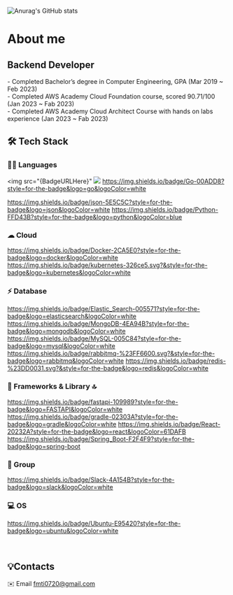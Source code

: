 ![Anurag's GitHub stats](https://github-readme-stats.vercel.app/api?username=huiji072&show_icons=true&theme=dark)


# About me
  ## Backend Developer
  <div align="left">
    - Completed Bachelor’s degree in Computer Engineering, GPA (Mar 2019 ~ Feb 2023) <br>
    - Completed AWS Academy Cloud Foundation course, scored 90.71/100 (Jan 2023 ~ Fab 2023)<br>
    - Completed AWS Academy Cloud Architect Course with hands on labs experience (Jan 2023 ~ Fab 2023) <br>

  
  
## 🛠️ Tech Stack
<div align="left">
  
### 👩‍💻 Languages
<img src="{BadgeURLHere}"
<img src="https://img.shields.io/badge/Go-00ADD8?style=for-the-badge&logo=go&logoColor=white
">
https://img.shields.io/badge/Go-00ADD8?style=for-the-badge&logo=go&logoColor=white
  
https://img.shields.io/badge/json-5E5C5C?style=for-the-badge&logo=json&logoColor=white
https://img.shields.io/badge/Python-FFD43B?style=for-the-badge&logo=python&logoColor=blue


### ☁ Cloud 
https://img.shields.io/badge/Docker-2CA5E0?style=for-the-badge&logo=docker&logoColor=white
https://img.shields.io/badge/kubernetes-326ce5.svg?&style=for-the-badge&logo=kubernetes&logoColor=white


### ⚡ Database
https://img.shields.io/badge/Elastic_Search-005571?style=for-the-badge&logo=elasticsearch&logoColor=white
https://img.shields.io/badge/MongoDB-4EA94B?style=for-the-badge&logo=mongodb&logoColor=white
https://img.shields.io/badge/MySQL-005C84?style=for-the-badge&logo=mysql&logoColor=white
https://img.shields.io/badge/rabbitmq-%23FF6600.svg?&style=for-the-badge&logo=rabbitmq&logoColor=white
https://img.shields.io/badge/redis-%23DD0031.svg?&style=for-the-badge&logo=redis&logoColor=white

### 🚀 Frameworks & Library 🔝
https://img.shields.io/badge/fastapi-109989?style=for-the-badge&logo=FASTAPI&logoColor=white
https://img.shields.io/badge/gradle-02303A?style=for-the-badge&logo=gradle&logoColor=white
https://img.shields.io/badge/React-20232A?style=for-the-badge&logo=react&logoColor=61DAFB
https://img.shields.io/badge/Spring_Boot-F2F4F9?style=for-the-badge&logo=spring-boot

### 🤜 Group
https://img.shields.io/badge/Slack-4A154B?style=for-the-badge&logo=slack&logoColor=white

### 💻 OS 
https://img.shields.io/badge/Ubuntu-E95420?style=for-the-badge&logo=ubuntu&logoColor=white


  
  
  <br>

  </div>

  ## 💡Contacts
  ✉️ Email <a href="mailto:khm970514@gmail.com">fmti0720@gmail.com</a>
  


  
  
</div>

